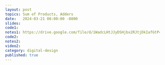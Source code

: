 ```yaml
---
layout: post
topics: Sum of Products, Adders
date:   2024-03-21 08:00:00 -0800
slides: 
code1: 
notes1: https://drive.google.com/file/d/1WadcLHtJJyDSHjbx2RJtjDkIafGtP4DB/view?usp=drive_link
code2: 
notes2: 
video2: 
category: digital-design
published: true
---
```

